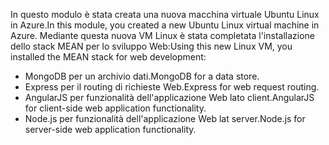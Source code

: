 <span data-ttu-id="7857b-101">In questo modulo è stata creata una nuova macchina virtuale Ubuntu Linux in Azure.</span><span class="sxs-lookup"><span data-stu-id="7857b-101">In this module, you created a new Ubuntu Linux virtual machine in Azure.</span></span> <span data-ttu-id="7857b-102">Mediante questa nuova VM Linux è stata completata l'installazione dello stack MEAN per lo sviluppo Web:</span><span class="sxs-lookup"><span data-stu-id="7857b-102">Using this new Linux VM, you installed the MEAN stack for web development:</span></span>

- <span data-ttu-id="7857b-103">MongoDB per un archivio dati.</span><span class="sxs-lookup"><span data-stu-id="7857b-103">MongoDB for a data store.</span></span>
- <span data-ttu-id="7857b-104">Express per il routing di richieste Web.</span><span class="sxs-lookup"><span data-stu-id="7857b-104">Express for web request routing.</span></span>
- <span data-ttu-id="7857b-105">AngularJS per funzionalità dell'applicazione Web lato client.</span><span class="sxs-lookup"><span data-stu-id="7857b-105">AngularJS for client-side web application functionality.</span></span>
- <span data-ttu-id="7857b-106">Node.js per funzionalità dell'applicazione Web lat server.</span><span class="sxs-lookup"><span data-stu-id="7857b-106">Node.js for server-side web application functionality.</span></span>
